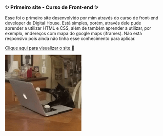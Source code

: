 ### ✨ Primeiro site - Curso de Front-end ✨

   Esse foi o primeiro site desenvolvido por mim através do curso de front-end developer da Digital House. Está simples, porém, através dele pude aprender a utilizar HTML e CSS, além de também aprender a utilizar, por exemplo, endereços com mapa do google maps (iframes). Não está responsivo pois ainda não tinha esse conhecimento para aplicar.

   [Clique aqui para visualizar o site 🌈](https://app.netlify.com/sites/aula1-jane-doe/overview)
    
   ![Gif teclando](https://github.com/Micaelleapds/dh1-course/blob/master/c6f13b01a53d7152d7f235838efe5a09.gif)
